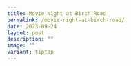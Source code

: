 ```yaml
---
title: Movie Night at Birch Road
permalink: /movie-night-at-birch-road/
date: 2023-09-24
layout: post
description: ""
image: ""
variant: tiptap
---
```

